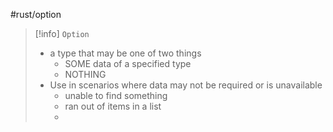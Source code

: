 #rust/option 

>[!info] `Option`
>- a type that may be one of two things
>	- SOME data of a specified type
>	- NOTHING
>- Use in scenarios where data may not be required or is unavailable
>	- unable to find something
>	- ran out of items in a list
>	- 









